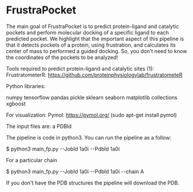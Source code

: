 # FrustraPocket

The main goal of FrustraPocket is to predict protein-ligand and catalytic pockets and perform molecular docking of a specific ligand to each predicted pocket.
We highlight that the important aspect of this pipeline is that it detects pockets of a protein, using frustration, and calculates its center of mass to performed a guided docking. So, you don't need to know the coordinates of the pockets to be analyzed!

Tools required to predict protein-ligand and catalytic sites (1):
FrustratometerR: https://github.com/proteinphysiologylab/frustratometeR 

Python libraries:

numpy
tensorflow
pandas
pickle
sklearn
seaborn
matplotlib
collections
xgboost

For visualization:
Pymol: https://pymol.org/ (sudo apt-get install pymol)
	
	
The input files are: a PDBId 

The pipeline is code in python3. 
You can run the pipeline as a follow:

$ python3 main_fp.py --JobId 1a0i --PdbId 1a0i

For a particular chain

$ python3 main_fp.py --JobId 1a0i --PdbId 1a0i --chain A

If you don't have the PDB structures the pipeline will download the PDB.
